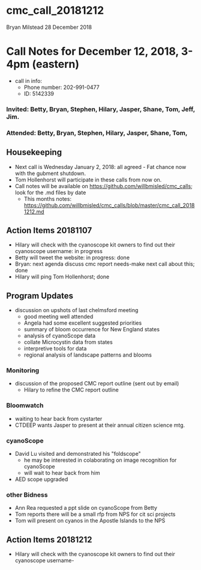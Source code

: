 cmc\_call\_20181212
================
Bryan Milstead
28 December 2018

Call Notes for December 12, 2018, 3-4pm (eastern)
=================================================

-   call in info:
    -   Phone number: 202-991-0477
    -   ID: 5142339

### Invited: Betty, Bryan, Stephen, Hilary, Jasper, Shane, Tom, Jeff, Jim.

### Attended: Betty, Bryan, Stephen, Hilary, Jasper, Shane, Tom,

Housekeeping
------------

-   Next call is Wednesday January 2, 2018: all agreed - Fat chance now with the gubment shutdown.
-   Tom Hollenhorst will participate in these calls from now on.
-   Call notes will be available on <https://github.com/willbmisled/cmc_calls>; look for the .md files by date
    -   This months notes: <https://github.com/willbmisled/cmc_calls/blob/master/cmc_call_20181212.md>

Action Items 20181107
---------------------

-   Hilary will check with the cyanoscope kit owners to find out their cyanoscope username: in progress
-   Betty will tweet the website: in progress: done
-   Bryan: next agenda discuss cmc report needs-make next call about this; done
-   Hilary will ping Tom Hollenhorst; done

Program Updates
---------------

-   discussion on upshots of last chelmsford meeting
    -   good meeting well attended
    -   Angela had some excellent suggested priorities
    -   summary of bloom occurrence for New England states
    -   analysis of cyanoScope data
    -   collate Microcystin data from states
    -   interpretive tools for data
    -   regional analysis of landscape patterns and blooms

### Monitoring

-   discussion of the proposed CMC report outline (sent out by email)
    -   Hilary to refine the CMC report outline

### Bloomwatch

-   waiting to hear back from cystarter
-   CTDEEP wants Jasper to present at their annual citizen science mtg.

### cyanoScope

-   David Lu visited and demonstrated his "foldscope"
    -   he may be interested in colaborating on image recognition for cyanoScope
    -   will wait to hear back from him
-   AED scope upgraded

### other Bidness

-   Ann Rea requested a ppt slide on cyanoScope from Betty
-   Tom reports there will be a small rfp from NPS for cit sci projects
-   Tom will present on cyanos in the Apostle Islands to the NPS

Action Items 20181212
---------------------

-   Hilary will check with the cyanoscope kit owners to find out their cyanoscope username-
